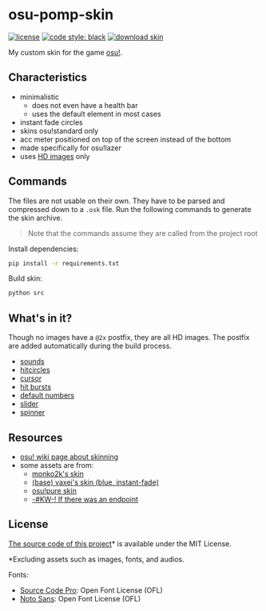 # osu-pomp-skin

[![license](https://img.shields.io/github/license/developomp/osu-pomp-skin?style=for-the-badge&color=yellow)](./LICENSE)
[![code style: black](https://img.shields.io/badge/black-black?style=for-the-badge&label=code%20style)](https://github.com/psf/black)
[![download skin](https://img.shields.io/badge/download_skin-gray?style=for-the-badge)](https://developomp.github.io/osu-pomp-skin)

My custom skin for the game [osu!](https://github.com/ppy/osu).

## Characteristics

- minimalistic
  - does not even have a health bar
  - uses the default element in most cases
- instant fade circles
- skins osu!standard only
- acc meter positioned on top of the screen instead of the bottom
- made specifically for osu!lazer
- uses [HD images](https://github.com/ppy/osu-wiki/blob/master/wiki/Skinning/FAQ/en.md#hd-images) only

## Commands

The files are not usable on their own.
They have to be parsed and compressed down to a `.osk` file.
Run the following commands to generate the skin archive.

> Note that the commands assume they are called from the project root

Install dependencies:

```bash
pip install -r requirements.txt
```

Build skin:

```bash
python src
```

## What's in it?

Though no images have a `@2x` postfix, they are all HD images. The postfix are added automatically during the build process.

- [sounds](https://github.com/ppy/osu-wiki/blob/master/wiki/Skinning/Sounds/en.md)
- [hitcircles](https://github.com/ppy/osu-wiki/blob/master/wiki/Skinning/osu!/en.md#hit-circles)
- [cursor](https://github.com/ppy/osu-wiki/blob/master/wiki/Skinning/Interface/en.md#cursor)
- [hit bursts](https://github.com/ppy/osu-wiki/blob/master/wiki/Skinning/Interface/en.md#hit-bursts)
- [default numbers](https://github.com/ppy/osu-wiki/blob/master/wiki/Skinning/osu!/en.md#default-numbers)
- [slider](https://github.com/ppy/osu-wiki/blob/master/wiki/Skinning/osu!/en.md#slider)
- [spinner](https://github.com/ppy/osu-wiki/blob/master/wiki/Skinning/osu!/en.md#spinner)

## Resources

- [osu! wiki page about skinning](https://osu.ppy.sh/wiki/en/Skinning)
- some assets are from:
  - [monko2k's skin](https://skins.osuck.net/skins/2011)
  - [(base) vaxei's skin (blue, instant-fade)](https://drive.google.com/file/d/16YhU5yI4rgHFoK8PzBeFGDQoywWua417/view)
  - [osu!pure skin](https://www.reddit.com/r/OsuSkins/comments/kzv7s4/osupure_169_hdsd_osustandard)
  - [-#KW-! If there was an endpoint](https://osu.ppy.sh/community/forums/topics/1672096)

## License

<ins>The source code of this project</ins>\* is available under the MIT License.

\*Excluding assets such as images, fonts, and audios.

Fonts:

- [Source Code Pro](https://fonts.google.com/specimen/Source+Code+Pro): Open Font License (OFL)
- [Noto Sans](https://fonts.google.com/noto/specimen/Noto+Sans): Open Font License (OFL)
